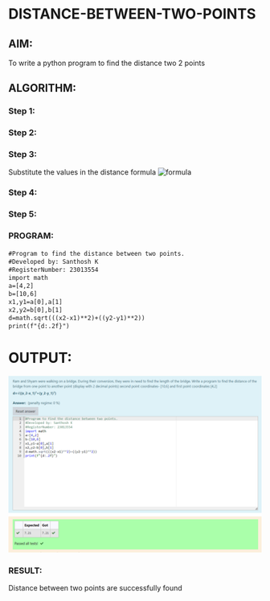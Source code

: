# DISTANCE-BETWEEN-TWO-POINTS

## AIM:
To write a python program to find the distance two 2 points
## ALGORITHM:
### Step 1: 
### Step 2: 
### Step 3: 
Substitute the values in the distance formula  ![formula](/formula.JPG)
### Step 4: 
### Step 5: 
### PROGRAM:
```
#Program to find the distance between two points.
#Developed by: Santhosh K
#RegisterNumber: 23013554
import math
a=[4,2]
b=[10,6]
x1,y1=a[0],a[1]
x2,y2=b[0],b[1]
d=math.sqrt(((x2-x1)**2)+((y2-y1)**2))
print(f"{d:.2f}")
```

# OUTPUT:
![output](/Screenshot%202023-10-23%20142212.png)

### RESULT:
Distance between two points are successfully found
